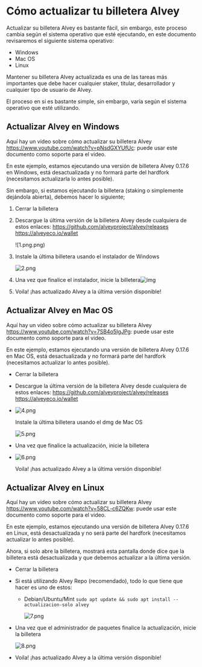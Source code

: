 # Cómo actualizar tu billetera Alvey

Actualizar su billetera Alvey es bastante fácil, sin embargo, este proceso cambia según el sistema operativo que esté ejecutando, en este documento revisaremos el siguiente sistema operativo:

- Windows
- Mac OS
- Linux

Mantener su billetera Alvey actualizada es una de las tareas más importantes que debe hacer cualquier staker, titular, desarrollador y cualquier tipo de usuario de Alvey.

El proceso en sí es bastante simple, sin embargo, varía según el sistema operativo que esté utilizando.

## Actualizar Alvey en Windows

Aquí hay un video sobre cómo actualizar su billetera Alvey https://www.youtube.com/watch?v=pNsdGXYUfUc: puede usar este documento como soporte para el video.

En este ejemplo, estamos ejecutando una versión de billetera Alvey 0.17.6 en Windows, está desactualizada y no formará parte del hardfork (necesitamos actualizarla lo antes posible).

Sin embargo, si estamos ejecutando la billetera (staking o simplemente dejándola abierta), debemos hacer lo siguiente;

1. Cerrar la billetera

2. Descargue la última versión de la billetera Alvey desde cualquiera de estos enlaces: https://github.com/alveyproject/alvey/releases https://alveyeco.io/wallet

   ![1.png.png)

3. Instale la última billetera usando el instalador de Windows

   ![2.png](https://docs.alvey.site/en/updatealvey/2.png)

4. Una vez que finalice el instalador, inicie la billetera![img](https://docs.alvey.site/en/updatealvey/3.png)

5. Voila! ¡has actualizado Alvey a la última versión disponible!

## Actualizar Alvey en Mac OS

Aquí hay un video sobre cómo actualizar su billetera Alvey https://www.youtube.com/watch?v=7SB4o5IgJPg: puede usar este documento como soporte para el video.

En este ejemplo, estamos ejecutando una versión de billetera Alvey 0.17.6 en Mac OS, está desactualizada y no formará parte del hardfork (necesitamos actualizar lo antes posible).

- Cerrar la billetera

- Descargue la última versión de la billetera Alvey desde cualquiera de estos enlaces: https://github.com/alveyproject/alvey/releases https://alveyeco.io/wallet

- ![4.png](https://docs.alvey.site/en/updatealvey/4.png)

  Instale la última billetera usando el dmg de Mac OS

  ![5.png](https://docs.alvey.site/en/updatealvey/5.png)

- Una vez que finalice la actualización, inicie la billetera

- ![6.png](https://docs.alvey.site/en/updatealvey/6.png)

  Voila! ¡has actualizado Alvey a la última versión disponible!

## Actualizar Alvey en Linux

Aquí hay un video sobre cómo actualizar su billetera Alvey https://www.youtube.com/watch?v=58CL-c6ZQKw: puede usar este documento como soporte para el video.

En este ejemplo, estamos ejecutando una versión de billetera Alvey 0.17.6 en Linux, está desactualizada y no será parte del hardfork (necesitamos actualizar lo antes posible).

Ahora, si solo abre la billetera, mostrará esta pantalla donde dice que la billetera está desactualizada y que debemos actualizar a la última versión.

- Cerrar la billetera

- Si está utilizando Alvey Repo (recomendado), todo lo que tiene que hacer es uno de estos:

  - Debian/Ubuntu/Mint `sudo apt update && sudo apt install --actualizacion-solo alvey`

    ![7.png](https://docs.alvey.site/en/updatealvey/7.png)

- Una vez que el administrador de paquetes finalice la actualización, inicie la billetera

  ![8.png](https://docs.alvey.site/en/updatealvey/8.png)

- Voila! ¡has actualizado Alvey a la última versión disponible!

[
](https://docs.alvey.site/en/commands/)